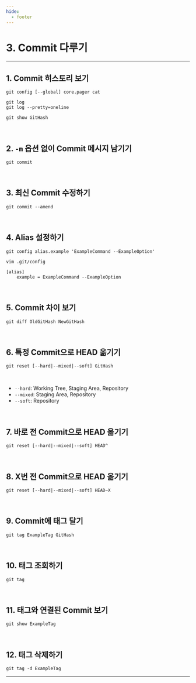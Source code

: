```yaml
---
hide:
  - footer
---
```


# 3. Commit 다루기

---

## 1. Commit 히스토리 보기

```shell
git config [--global] core.pager cat
```

```shell
git log
git log --pretty=oneline
```

```shell
git show GitHash
```

<br/>

## 2. `-m` 옵션 없이 Commit 메시지 남기기

```shell
git commit
```

<br/>

## 3. 최신 Commit 수정하기

```shell
git commit --amend
```

<br/>

## 4. Alias 설정하기

```shell
git config alias.example 'ExampleCommand --ExampleOption'
```

```shell
vim .git/config
```

```
[alias]
    example = ExampleCommand --ExampleOption
```

<br/>

## 5. Commit 차이 보기

```shell
git diff OldGitHash NewGitHash
```

<br/>

## 6. 특정 Commit으로 HEAD 옮기기

```shell
git reset [--hard|--mixed|--soft] GitHash
```

<br/>

- `--hard`: Working Tree, Staging Area, Repository
- `--mixed`: Staging Area, Repository
- `--soft`: Repository

<br/>

## 7. 바로 전 Commit으로 HEAD 옮기기

```shell
git reset [--hard|--mixed|--soft] HEAD^
```

<br/>

## 8. X번 전 Commit으로 HEAD 옮기기

```shell
git reset [--hard|--mixed|--soft] HEAD~X
```

<br/>

## 9. Commit에 태그 달기

```shell
git tag ExampleTag GitHash
```

<br/>

## 10. 태그 조회하기

```shell
git tag
```

<br/>

## 11. 태그와 연결된 Commit 보기

```shell
git show ExampleTag
```

<br/>

## 12. 태그 삭제하기

```shell
git tag -d ExampleTag
```

---
